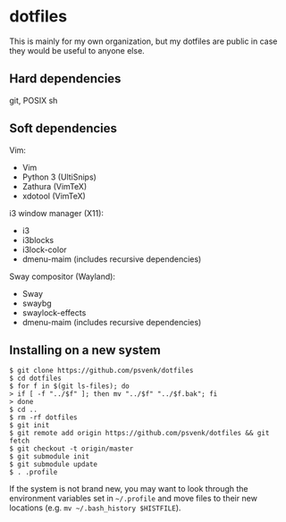 # dotfiles

This is mainly for my own organization, but my dotfiles are public in case they
would be useful to anyone else.

## Hard dependencies

git, POSIX sh

## Soft dependencies

Vim:
- Vim
- Python 3 (UltiSnips)
- Zathura (VimTeX)
- xdotool (VimTeX)

i3 window manager (X11):
- i3
- i3blocks
- i3lock-color
- dmenu-maim (includes recursive dependencies)

Sway compositor (Wayland):
- Sway
- swaybg
- swaylock-effects
- dmenu-maim (includes recursive dependencies)

## Installing on a new system

```console
$ git clone https://github.com/psvenk/dotfiles
$ cd dotfiles
$ for f in $(git ls-files); do
> if [ -f "../$f" ]; then mv "../$f" "../$f.bak"; fi
> done
$ cd ..
$ rm -rf dotfiles
$ git init
$ git remote add origin https://github.com/psvenk/dotfiles && git fetch
$ git checkout -t origin/master
$ git submodule init
$ git submodule update
$ . .profile
```

If the system is not brand new, you may want to look through the environment
variables set in `~/.profile` and move files to their new locations (e.g. `mv
~/.bash_history $HISTFILE`).

<!-- vim: set tw=80: -->
